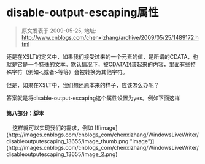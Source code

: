 # disable-output-escaping属性 
> 原文发表于 2009-05-25, 地址: http://www.cnblogs.com/chenxizhang/archive/2009/05/25/1489172.html 


还是在XSLT的定义中，如果我们接受过来的一个元素的值，是所谓的CDATA，也就是它是一个特殊的文本。默认情况下，被CDATA封装起来的内容，里面有些特殊字符（例如<,或者>等等）会被转换为其他字符。

 但是，如果在XSLT中，我们想还原本来的样子，应该怎么办呢？

 答案就是将disable-output-escaping这个属性设置为yes。例如下面这样

 <h4>第八部分：脚本</h4>  
<span>  
  <xsl:value-of select="Script" **disable-output-escaping="yes"**/>  
</span>   这样就可以实现我们的需求，例如 [![image](http://images.cnblogs.com/cnblogs_com/chenxizhang/WindowsLiveWriter/disableoutputescaping_13655/image_thumb.png "image")](http://images.cnblogs.com/cnblogs_com/chenxizhang/WindowsLiveWriter/disableoutputescaping_13655/image_2.png)







